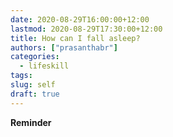```yaml
---
date: 2020-08-29T16:00:00+12:00
lastmod: 2020-08-29T17:30:00+12:00
title: How can I fall asleep?
authors: ["prasanthabr"]
categories:
  - lifeskill
tags:
slug: self
draft: true
---
```


__Reminder__